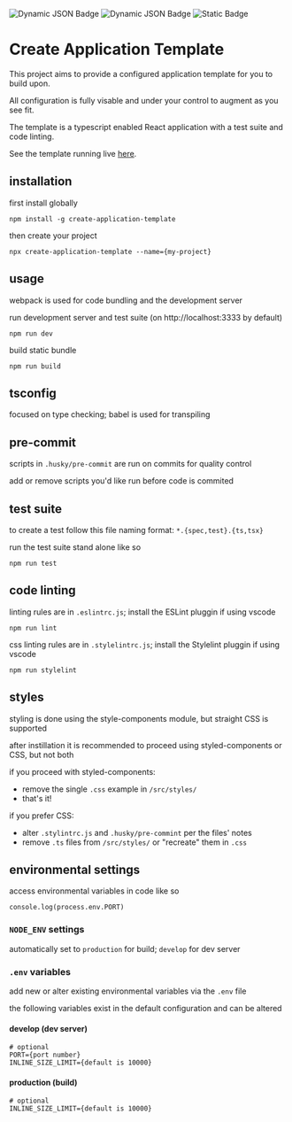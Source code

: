 ![Dynamic JSON Badge](https://img.shields.io/badge/dynamic/json?url=https%3A%2F%2Fraw.githubusercontent.com%2FdaveKontro%2Fcreate-application-template%2Fmain%2Fpackage.json&query=%24.version&label=version&labelColor=%23454145&color=%23cec2eb)
![Dynamic JSON Badge](https://img.shields.io/badge/dynamic/json?url=https%3A%2F%2Fraw.githubusercontent.com%2FdaveKontro%2Fcreate-application-template%2Fmain%2Fpackage.json&query=%24.engines.node&label=node&labelColor=%23454145&color=%23cec2eb)
![Static Badge](https://img.shields.io/badge/npm-v10.2.4-%23cec2eb?labelColor=%23454145)

# Create Application Template
This project aims to provide a configured application template for you to build upon.  

All configuration is fully visable and under your control to augment as you see fit.  

The template is a typescript enabled React application with a test suite and code linting.  

See the template running live [here](https://www.createapplicationtemplate.com/).  

## installation
first install globally  
```
npm install -g create-application-template
```

then create your project  
```
npx create-application-template --name={my-project}
```

## usage
webpack is used for code bundling and the development server  

run development server and test suite (on http://localhost:3333 by default)  
```
npm run dev
```

build static bundle  
```
npm run build
```

## tsconfig
focused on type checking; babel is used for transpiling  

## pre-commit
scripts in `.husky/pre-commit` are run on commits for quality control  

add or remove scripts you'd like run before code is commited  

## test suite
to create a test follow this file naming format: `*.{spec,test}.{ts,tsx}`  

run the test suite stand alone like so  
```
npm run test
```

## code linting
linting rules are in `.eslintrc.js`; install the ESLint pluggin if using vscode  
```
npm run lint
```

css linting rules are in `.stylelintrc.js`; install the Stylelint pluggin if using vscode  
```
npm run stylelint
```

## styles
styling is done using the style-components module, but straight CSS is supported

after instillation it is recommended to proceed using styled-components or CSS, but not both

if you proceed with styled-components: 
  - remove the single `.css` example in `/src/styles/`
  - that's it!

if you prefer CSS: 
  - alter `.stylintrc.js` and `.husky/pre-commint` per the files' notes
  - remove `.ts` files from `/src/styles/` or "recreate" them in `.css`

## environmental settings
access environmental variables in code like so  
```
console.log(process.env.PORT)
```

### `NODE_ENV` settings
automatically set to `production` for build; `develop` for dev server  

### `.env` variables
add new or alter existing environmental variables via the `.env` file  

the following variables exist in the default configuration and can be altered  

#### develop (dev server)
```
# optional
PORT={port number}
INLINE_SIZE_LIMIT={default is 10000}
```

#### production (build)
```
# optional
INLINE_SIZE_LIMIT={default is 10000}
```
